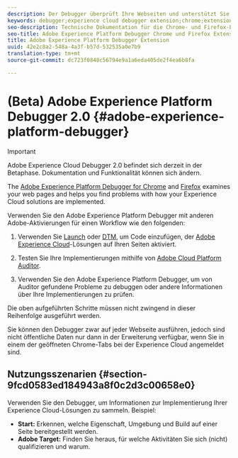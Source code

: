 ```yaml
---
description: Der Debugger überprüft Ihre Webseiten und unterstützt Sie dabei, Probleme innerhalb der Implementierung Ihrer Experience Cloud-Lösungen zu finden.
keywords: debugger;experience cloud debugger extension;chrome;extension
seo-description: Technische Dokumentation für die Chrome- und Firefox-Erweiterung „Adobe Experience Cloud Debugger 2.0“ – Untersuchen Sie Webseiten und finden Sie Probleme innerhalb der Implementierung Ihrer Experience Cloud-Lösungen
seo-title: Adobe Experience Platform Debugger Chrome und Firefox Extension
title: Adobe Experience Platform Debugger Extension
uuid: 42e2c8a2-548a-4a3f-b57d-532535a0e7b9
translation-type: tm+mt
source-git-commit: dc723f0848c56794e9a1a6eda405de2f4ea6b8fa

---
```



# (Beta) Adobe Experience Platform Debugger 2.0 {#adobe-experience-platform-debugger}

> [!IMPORTANT]
>
> Adobe Experience Cloud Debugger 2.0 befindet sich derzeit in der Betaphase. Dokumentation und Funktionalität können sich ändern.

The [Adobe Experience Platform Debugger for Chrome](https://chrome.google.com/webstore/detail/adobe-experience-cloud-de/ocdmogmohccmeicdhlhhgepeaijenapj) and [Firefox](https://addons.mozilla.org/en-US/firefox/addon/adobe-experience-platform-dbg/) examines your web pages and helps you find problems with how your Experience Cloud solutions are implemented.

Verwenden Sie den Adobe Experience Platform Debugger mit anderen Adobe-Aktivierungen für einen Workflow wie den folgenden:

1. Verwenden Sie [Launch](https://docs.adobe.com/content/help/en/launch/using/overview.html) oder [DTM](https://docs.adobe.com/content/help/en/dtm/using/dtm-home.html), um Code einzufügen, der [Adobe Experience Cloud](https://docs.adobe.com/content/help/en/core-services/interface/experience-cloud.html)-Lösungen auf Ihren Seiten aktiviert.

1. Testen Sie Ihre Implementierungen mithilfe von [Adobe Cloud Platform Auditor](https://experiencecloud.adobe.com/resources/help/en_US/auditor/).
1. Verwenden Sie den Adobe Experience Platform Debugger, um von Auditor gefundene Probleme zu debuggen oder andere Informationen über Ihre Implementierungen zu prüfen.

Die oben aufgeführten Schritte müssen nicht zwingend in dieser Reihenfolge ausgeführt werden.

Sie können den Debugger zwar auf jeder Webseite ausführen, jedoch sind nicht öffentliche Daten nur dann in der Erweiterung verfügbar, wenn Sie in einem der geöffneten Chrome-Tabs bei der Experience Cloud angemeldet sind.

## Nutzungsszenarien {#section-9fcd0583ed184943a8f0c2d3c00658e0}

Verwenden Sie den Debugger, um Informationen zur Implementierung Ihrer Experience Cloud-Lösungen zu sammeln. Beispiel:

* **Start:** Erkennen, welche Eigenschaft, Umgebung und Build auf einer Seite bereitgestellt werden.
* **Adobe Target:** Finden Sie heraus, für welche Aktivitäten Sie sich (nicht) qualifizieren und warum.
